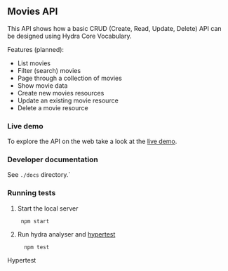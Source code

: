 ## Movies API

This API shows how a basic CRUD (Create, Read, Update, Delete) API can be designed using Hydra Core Vocabulary.

Features (planned):
  * List movies
  * Filter (search) movies
  * Page through a collection of movies
  * Show movie data
  * Create new movies resources
  * Update an existing movie resource
  * Delete a movie resource

### Live demo

To explore the API on the web take a look at the [live demo](https://hydra-movies.herokuapp.com/).

### Developer documentation

See `./docs` directory.`

### Running tests

1. Start the local server

        npm start

2. Run hydra analyser and [hypertest](http://testing.hypermedia.app)

         npm test

Hypertest 
